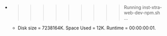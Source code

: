 * >>>>>>>>> Running inst-xtra-web-dev-npm.sh ...
  * Disk size = 7238164K. Space Used = 12K. Runtime = 00:00:00:01.
